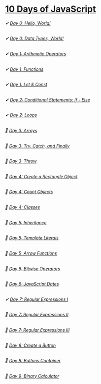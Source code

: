# [10 Days of JavaScript](https://www.hackerrank.com/domains/tutorials/10-days-of-javascript)
###### ✔ [Day 0: Hello, World!](https://github.com/DariusRain/10DaysOfJavaScript/blob/master/day0/day-0-hello-world.js)
###### ✔ [Day 0: Data Types, World!](https://github.com/DariusRain/10DaysOfJavaScript/blob/master/day0/day-0-data-types.js)
###### ✔ [Day 1: Arithmetic Operators](https://github.com/DariusRain/10DaysOfJavaScript/blob/master/day1/day1-arithmetic-operators.js)
###### ✔ [Day 1: Functions](https://github.com/DariusRain/10DaysOfJavaScript/blob/master/day1/day1-functions.js)
###### ✔ [Day 1: Let & Const](https://github.com/DariusRain/10DaysOfJavaScript/blob/master/day1/day1-let-and-const.js)
###### ✔ [Day 2: Conditional Statements: If - Else](https://github.com/DariusRain/10DaysOfJavaScript/blob/master/day2/day2-conditional-if-else.js)
###### ✔ [Day 2: Loops](https://github.com/DariusRain/10DaysOfJavaScript/blob/master/day2/day2-loops.js)
###### 📝 [Day 3: Arrays](#)
###### 📝 [Day 3: Try, Catch, and Finally](#)
###### 📝 [Day 3: Throw](#)
###### 📝 [Day 4: Create a Rectangle Object](#)
###### 📝 [Day 4: Count Objects](#)
###### 📝 [Day 4: Classes](#)
###### 📝 [Day 5: Inheritance](#)
###### 📝 [Day 5: Template Literals](#)
###### 📝 [Day 5: Arrow Functions](#)
###### 📝 [Day 6: Bitwise Operators](#)
###### 📝 [Day 6: JavaScript Dates](#)
###### ✔ [Day 7: Regular Expressions I](https://github.com/DariusRain/10DaysOfJavaScript/blob/master/day7/day7-regular-expressions-I.js)
###### 📝 [Day 7: Regular Expressions II](#)
###### 📝 [Day 7: Regular Expressions III](#)
###### 📝 [Day 8: Create a Button](#)
###### 📝 [Day 8: Buttons Container](#)
###### 📝 [Day 9: Binary Calculator](#)